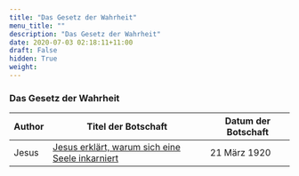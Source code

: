 ```yaml
---
title: "Das Gesetz der Wahrheit"
menu_title: ""
description: "Das Gesetz der Wahrheit"
date: 2020-07-03 02:18:11+11:00
draft: False
hidden: True
weight:
---
```

### Das Gesetz der Wahrheit

**Author** | **Titel der Botschaft** | **Datum der Botschaft**
---|---|---
Jesus | [Jesus erklärt, warum sich eine Seele inkarniert ](/padgett-botschaften/padgett-botschaften-in-reihenfolge-des-datums/padgett-botschaften-1920-1922/jesus-erklaert-warum-sich-eine-seele-inkarniert-jep-jesus-21-maerz-1920/) | 21 März 1920
